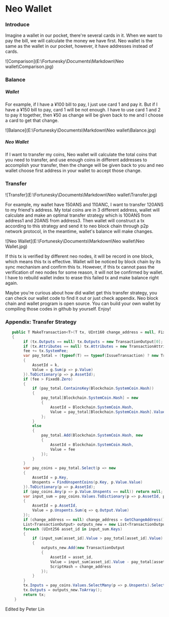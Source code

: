 # Neo Wallet

### Introduce

Imagine a wallet in our pocket, there're several cards in it. When we want to pay the bill, we will calculate the money we have first. Neo wallet is the same as the wallet in our pocket, however, it have addresses instead of cards.

![Comparison](E:\Fortunesky\Documents\Markdown\Neo wallet\Comparison.jpg)



### Balance

##### Wallet

For example, if I have a ¥100 bill to pay, I just use card 1 and pay it. But if I have a ¥150 bill to pay, card 1 will be not enough. I have to use card 1 and 2 to pay it together, then ¥50 as change will be given back to me and I choose a card to get that change.

![Balance](E:\Fortunesky\Documents\Markdown\Neo wallet\Balance.jpg)

##### Neo Wallet

If I want to transfer my coins, Neo wallet will calculate the total coins that you need to transfer, and use enough coins in different addresses to accomplish your transfer, then the change will be given back to you and neo wallet choose first address in your wallet to accept those change. 

### Transfer

![Transfer](E:\Fortunesky\Documents\Markdown\Neo wallet\Transfer.jpg)

For example, my wallet have 150ANS and 110ANC, I want to transfer 120ANS to my friend's address. My total coins are in 3 different address, wallet will calculate and make an optimal transfer strategy which is 100ANS from address1 and 20ANS from address3. Then wallet will construct a tx according to this strategy and send it to neo block chain through p2p network protocol, in the meantime, wallet's balance will make changes. 

![Neo Wallet](E:\Fortunesky\Documents\Markdown\Neo wallet\Neo Wallet.jpg)

If this tx is verified by different neo nodes, it will be record in one block, which means this tx is effective. Wallet will be noticed by block chain by its sync mechanism and confirm this tx. However, if this tx cannot pass the verification of neo nodes for some reason, it will not be confirmed by wallet. I have to rebuild wallet index to erase this failed tx and make balance right again.

Maybe you're curious about how did wallet get this transfer strategy, you can check our wallet code to find it out or just check appendix. Neo block chain and wallet program is open source. You can build your own wallet by compiling those codes in github by yourself. Enjoy!

### Appendix: Transfer Strategy

```c#
   public T MakeTransaction<T>(T tx, UInt160 change_address = null, Fixed8 fee = default(Fixed8)) where T : Transaction
   {
        if (tx.Outputs == null) tx.Outputs = new TransactionOutput[0];
        if (tx.Attributes == null) tx.Attributes = new TransactionAttribute[0];
        fee += tx.SystemFee;
        var pay_total = (typeof(T) == typeof(IssueTransaction) ? new TransactionOutput[0] : tx.Outputs).GroupBy(p => p.AssetId, (k, g) => new
        {
            AssetId = k,
            Value = g.Sum(p => p.Value)
        }).ToDictionary(p => p.AssetId);
        if (fee > Fixed8.Zero)
        {
            if (pay_total.ContainsKey(Blockchain.SystemCoin.Hash))
            {
                pay_total[Blockchain.SystemCoin.Hash] = new
                {
                    AssetId = Blockchain.SystemCoin.Hash,
                    Value = pay_total[Blockchain.SystemCoin.Hash].Value + fee
                };
            }
            else
            {
                pay_total.Add(Blockchain.SystemCoin.Hash, new
                {
                    AssetId = Blockchain.SystemCoin.Hash,
                    Value = fee
                });
            }
        }
        var pay_coins = pay_total.Select(p => new
        {
            AssetId = p.Key,
            Unspents = FindUnspentCoins(p.Key, p.Value.Value)
        }).ToDictionary(p => p.AssetId);
        if (pay_coins.Any(p => p.Value.Unspents == null)) return null;
        var input_sum = pay_coins.Values.ToDictionary(p => p.AssetId, p => new
        {
            AssetId = p.AssetId,
            Value = p.Unspents.Sum(q => q.Output.Value)
        });
        if (change_address == null) change_address = GetChangeAddress();
        List<TransactionOutput> outputs_new = new List<TransactionOutput>(tx.Outputs);
        foreach (UInt256 asset_id in input_sum.Keys)
        {
            if (input_sum[asset_id].Value > pay_total[asset_id].Value)
            {
                outputs_new.Add(new TransactionOutput
                {
                    AssetId = asset_id,
                    Value = input_sum[asset_id].Value - pay_total[asset_id].Value,
                    ScriptHash = change_address
                });
            }
        }
        tx.Inputs = pay_coins.Values.SelectMany(p => p.Unspents).Select(p => p.Reference).ToArray();
        tx.Outputs = outputs_new.ToArray();
        return tx;
    }
```



Edited by Peter Lin



